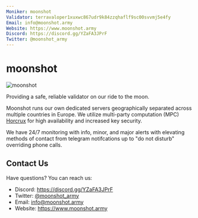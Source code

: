 ```yaml
---
Moniker: moonshot
Validator: terravaloper1xuxwc867udr9k84zzqhaflf9sc00svvmj5e4fy
Email: info@moonshot.army
Website: https://www.moonshot.army
Discord: https://discord.gg/YZaFA3JPrF
Twitter: @moonshot_army
---
```


# moonshot
![moonshot](moonshot.jpg)

Providing a safe, reliable validator on our ride to the moon.

Moonshot runs our own dedicated servers geographically separated across multiple countries in Europe.  We utilize multi-party computation (MPC) [Horcrux](https://github.com/strangelove-ventures/horcrux) for high availability and increased key security. 

We have 24/7 monitoring with info, minor, and major alerts with elevating methods of contact from telegram notifcations up to "do not disturb" overriding phone calls.

## Contact Us

Have questions? You can reach us:

- Discord: https://discord.gg/YZaFA3JPrF
- Twitter: [@moonshot_army](https://twitter.com/moonshot_army)
- Email: info@moonshot.army
- Website: https://www.moonshot.army
